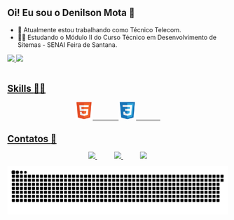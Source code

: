 ## Oi! Eu sou o Denilson Mota 👋

- 🔭 Atualmente estou trabalhando como Técnico Telecom.
- 👨‍🎓 Estudando o Módulo II do Curso Técnico em Desenvolvimento de Sitemas - SENAI Feira de Santana. 


<div>
  <a href="https://github.com/DenilsonMota">
  <img height="165em" src="https://github-readme-stats.vercel.app/api?username=DenilsonMota&show_icons=true&theme=blue-green&include_all_commits=true&count_private=true"/>
  <img height="165em" src="https://github-readme-stats.vercel.app/api/top-langs/?username=DenilsonMota&layout=compact&langs_count=7&theme=blue-green"/>
</div>
  
  <div style="display: inline_block"><br>
  
  </div>
  
  ## Skills :man_technologist:
  
<p align="center">
    <img height="40" src="https://raw.githubusercontent.com/devicons/devicon/master/icons/html5/html5-original.svg">
    &nbsp;&nbsp;&nbsp;&nbsp;&nbsp;&nbsp;&nbsp;&nbsp;&nbsp;&nbsp;&nbsp;&nbsp;&nbsp;
    <img height="40" src="https://raw.githubusercontent.com/devicons/devicon/master/icons/css3/css3-original.svg">
    &nbsp;&nbsp;&nbsp;&nbsp;&nbsp;&nbsp;&nbsp;&nbsp;&nbsp;&nbsp;&nbsp;&nbsp;&nbsp;
      
</p>
  
  ## Contatos :link:
  
  <div> 
 <p align="center">
    <a href="https://discord.com/channels/Denilson#1161">
        <img  src="https://img.shields.io/badge/Discord-7289DA?style=for-the-badge&logo=discord&logoColor=white">
    </a>
    &nbsp;&nbsp;&nbsp;&nbsp;&nbsp;&nbsp;&nbsp;&nbsp;&nbsp;
    <a href="mailto:denilson_mota@hotmail.com">
        <img src="https://img.shields.io/badge/_Outlook-0078D4?style=for-the-badge&logo=microsoft-outlook&logoColor=white">
    </a>
    &nbsp;&nbsp;&nbsp;&nbsp;&nbsp;&nbsp;&nbsp;&nbsp;&nbsp;
    <a href="https://www.linkedin.com/in/denilson-mota-3651741b4">
        <img src="https://img.shields.io/badge/-LinkedIn-%230077B5?style=for-the-badge&logo=linkedin&logoColor=white">
    </a>
</p>

<p align="center"> 
 
  ![Snake animation](https://github.com/DenilsonMota/DenilsonMota/blob/output/github-contribution-grid-snake.svg)
 
</div>
